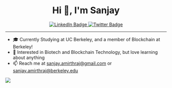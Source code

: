 
<h1 align="center">Hi 👋, I'm Sanjay</h1>

<!--
**sanjayamirthraj/sanjayamirthraj** is a ✨ _special_ ✨ repository because its `README.md` (this file) appears on your GitHub profile.

Here are some ideas to get you started:

- 🔭 I’m currently working on ...
- 🌱 I’m currently learning ...
- 👯 I’m looking to collaborate on ...
- 🤔 I’m looking for help with ...
- 💬 Ask me about ...
- 📫 How to reach me: ...
- 😄 Pronouns: ...
- ⚡ Fun fact: ...
-->
<div id="badges" align="center">
  <a href="https://www.linkedin.com/in/sanjay-amirthraj/">
    <img src="https://img.shields.io/badge/LinkedIn-blue?style=for-the-badge&logo=linkedin&logoColor=white" alt="LinkedIn Badge"/>
  </a>
  <a href="https://x.com/sanjayamirthraj">
    <img src="https://img.shields.io/badge/Twitter-blue?style=for-the-badge&logo=twitter&logoColor=white" alt="Twitter Badge"/>
  </a>
</div>

---

- 🎓 Currently Studying at UC Berkeley, and a member of Blockchain at Berkeley!
- 💭 Interested in Biotech and Blockchain Technology, but love learning about anything
- 📫 Reach me at sanjay.amirthraj@gmail.com or sanjay.amirthraj@berkeley.edu

 <img align="center" src="https://github-readme-stats.vercel.app/api/top-langs/?username=sanjayamirthraj&layout=compact&theme=vision-friendly-dark)"/>

  




  



